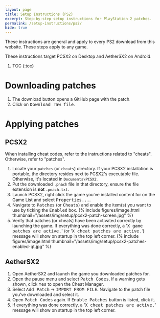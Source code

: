 ```yaml
---
layout: page
title: Setup Instructions (PS2)
excerpt: Step-by-step setup instructions for PlayStation 2 patches.
permalink: /setup-instructions/ps2/
hide: true
---
```


These instructions are general and apply to every PS2 download from this website.
These steps apply to any game.

These instructions target PCSX2 on Desktop and AetherSX2 on Android.

1. TOC
{:toc}

# Downloading patches

1. The download button opens a GitHub page with the patch.
2. Click on <kbd><samp><i class='fas fa-download'></i> Download raw file</samp></kbd>.

# Applying patches

## PCSX2

When installing cheat codes, refer to the instructions related to "cheats". Otherwise, refer to "patches".

1. Locate your `patches` (or `cheats`) directory. If your PCSX2 installation is portable, the directory resides next to PCSX2's executable file.
   Otherwise, it's located in `Documents\PCSX2`.
2. Put the downloaded `.pnach` file in that directory, ensure the file extension is **not** `.pnach.txt`.
3. Launch PCSX2, right click the game you've installed content for on the Game List and select <kbd><samp>Properties...</samp></kbd>.
4. Navigate to <kbd><samp>Patches</samp></kbd> (or <kbd><samp>Cheats</samp></kbd>) and enable the item(s) you want to use by ticking the <kbd><samp>Enabled</samp></kbd> box.
   {% include figures/image.html thumbnail="/assets/img/setup/pcsx2-patch-screen.jpg" %}
5. Verify that patches (or cheats) have been activated correctly by launching the game.
   If everything was done correctly, a '<samp>X game patches are active.</samp>' (or '<samp>X cheat patches are active.</samp>') message will show on startup in the top left corner.
   {% include figures/image.html thumbnail="/assets/img/setup/pcsx2-patches-enabled-qt.jpg" %}

## AetherSX2

1. Open AetherSX2 and launch the game you downloaded patches for.
2. Open the pause menu and select <kbd><samp>Patch Codes</samp></kbd>. If a warning gets shown, click <kbd><samp>Yes</samp></kbd> to open the Cheat Manager.
3. Select <kbd><samp>Add Patch</samp></kbd> &rarr; <kbd><samp>IMPORT FROM FILE</samp></kbd>. Navigate to the patch file you've downloaded and select it.
4. Open <kbd><samp>Patch Codes</samp></kbd> again. If <kbd><samp>Enable Patches</samp></kbd> button is listed, click it.
5. If everything was done correctly, a '<samp>X cheat patches are active.</samp>' message will show on startup in the top left corner.
